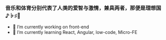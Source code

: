 ### 音乐和体育分别代表了人类的爱智与激情，兼具两者，那便是理想国 ♪♭♯🏅
- 🔭 I’m currently working on front-end
- 🌱 I’m currently learning React, Angular, low-code, Micro-FE
